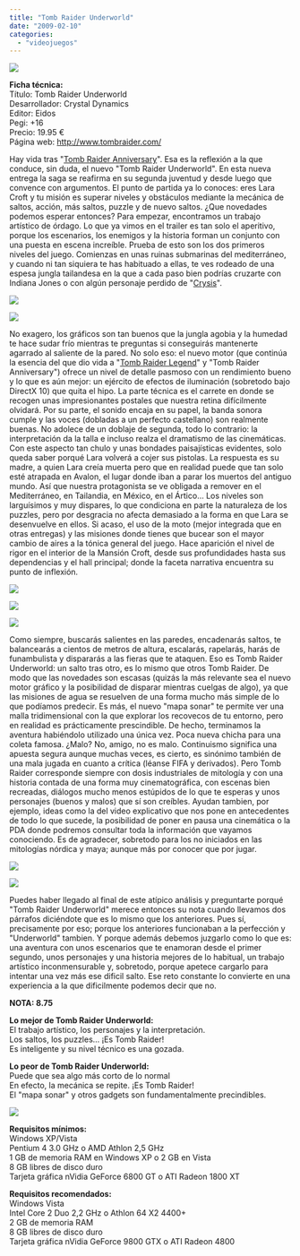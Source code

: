 ```yaml
---
title: "Tomb Raider Underworld"
date: "2009-02-10"
categories: 
  - "videojuegos"
---
```


![](images/tomb-raider-underworld.jpg)

**Ficha técnica:**  
Título: Tomb Raider Underworld  
Desarrollador: Crystal Dynamics  
Editor: Eidos  
Pegi: +16  
Precio: 19.95 €  
Página web: http://www.tombraider.com/

Hay vida tras "[Tomb Raider Anniversary](../../../2007/06/tomb-raider-anniversary/)". Esa es la reflexión a la que conduce, sin duda, el nuevo "Tomb Raider Underworld". En esta nueva entrega la saga se reafirma en su segunda juventud y desde luego que convence con argumentos. El punto de partida ya lo conoces: eres Lara Croft y tu misión es superar niveles y obstáculos mediante la mecánica de saltos, acción, más saltos, puzzle y de nuevo saltos. ¿Que novedades podemos esperar entonces? Para empezar, encontramos un trabajo artístico de órdago. Lo que ya vimos en el trailer es tan solo el aperitivo, porque los escenarios, los enemigos y la historia forman un conjunto con una puesta en escena increíble. Prueba de esto son los dos primeros niveles del juego. Comienzas en unas ruinas submarinas del mediterráneo, y cuando ni tan siquiera te has habituado a ellas, te ves rodeado de una espesa jungla tailandesa en la que a cada paso bien podrías cruzarte con Indiana Jones o con algún personaje perdido de "[Crysis](../../../2007/12/crysis/)".

![](images/tomb-raider-underworld-1.jpg)

![](images/tomb-raider-underworld-2.jpg)

No exagero, los gráficos son tan buenos que la jungla agobia y la humedad te hace sudar frío mientras te preguntas si conseguirás mantenerte agarrado al saliente de la pared. No solo eso: el nuevo motor (que continúa la esencia del que dio vida a "[Tomb Raider Legend](../../../2011/06/tomb-raider-legend/)" y "Tomb Raider Anniversary") ofrece un nivel de detalle pasmoso con un rendimiento bueno y lo que es aún mejor: un ejército de efectos de iluminación (sobretodo bajo DirectX 10) que quita el hipo. La parte técnica es el carrete en donde se recogen unas impresionantes postales que nuestra retina difícilmente olvidará. Por su parte, el sonido encaja en su papel, la banda sonora cumple y las voces (dobladas a un perfecto castellano) son realmente buenas. No adolece de un doblaje de segunda, todo lo contrario: la interpretación da la talla e incluso realza el dramatismo de las cinemáticas. Con este aspecto tan chulo y unas bondades paisajísticas evidentes, solo queda saber porqué Lara volverá a cojer sus pistolas. La respuesta es su madre, a quien Lara creía muerta pero que en realidad puede que tan solo esté atrapada en Avalon, el lugar donde iban a parar los muertos del antiguo mundo. Así que nuestra protagonista se ve obligada a remover en el Mediterráneo, en Tailandia, en México, en el Ártico... Los niveles son larguísimos y muy dispares, lo que condiciona en parte la naturaleza de los puzzles, pero por desgracia no afecta demasiado a la forma en que Lara se desenvuelve en ellos. Si acaso, el uso de la moto (mejor integrada que en otras entregas) y las misiones donde tienes que bucear son el mayor cambio de aires a la tónica general del juego. Hace aparición el nivel de rigor en el interior de la Mansión Croft, desde sus profundidades hasta sus dependencias y el hall principal; donde la faceta narrativa encuentra su punto de inflexión.

![](images/tomb-raider-underworld-3.jpg)

![](images/tomb-raider-underworld-4.jpg)

![](images/tomb-raider-underworld-5.jpg)

Como siempre, buscarás salientes en las paredes, encadenarás saltos, te balancearás a cientos de metros de altura, escalarás, rapelarás, harás de funambulista y dispararás a las fieras que te ataquen. Eso es Tomb Raider Underworld: un salto tras otro, es lo mismo que otros Tomb Raider. De modo que las novedades son escasas (quizás la más relevante sea el nuevo motor gráfico y la posibilidad de disparar mientras cuelgas de algo), ya que las misiones de agua se resuelven de una forma mucho más simple de lo que podíamos predecir. Es más, el nuevo "mapa sonar" te permite ver una malla tridimensional con la que explorar los recovecos de tu entorno, pero en realidad es prácticamente prescindible. De hecho, terminamos la aventura habiéndolo utilizado una única vez. Poca nueva chicha para una coleta famosa. ¿Malo? No, amigo, no es malo. Continuismo significa una apuesta segura aunque muchas veces, es cierto, es sinónimo también de una mala jugada en cuanto a crítica (léanse FIFA y derivados). Pero Tomb Raider corresponde siempre con dosis industriales de mitología y con una historia contada de una forma muy cinematográfica, con escenas bien recreadas, diálogos mucho menos estúpidos de lo que te esperas y unos personajes (buenos y malos) que sí son creíbles. Ayudan tambien, por ejemplo, ideas como la del video explicativo que nos pone en antecedentes de todo lo que sucede, la posibilidad de poner en pausa una cinemática o la PDA donde podremos consultar toda la información que vayamos conociendo. Es de agradecer, sobretodo para los no iniciados en las mitologías nórdica y maya; aunque más por conocer que por jugar.

![](images/tomb-raider-underworld-6.jpg)

![](images/tomb-raider-underworld-7.jpg)

Puedes haber llegado al final de este atípico análisis y preguntarte porqué "Tomb Raider Underworld" merece entonces su nota cuando llevamos dos párrafos diciéndote que es lo mismo que los anteriores. Pues sí, precisamente por eso; porque los anteriores funcionaban a la perfección y "Underworld" tambien. Y porque además debemos juzgarlo como lo que es: una aventura con unos escenarios que te enamoran desde el primer segundo, unos personajes y una historia mejores de lo habitual, un trabajo artístico inconmensurable y, sobretodo, porque apetece cargarlo para intentar una vez más ese dificil salto. Ese reto constante lo convierte en una experiencia a la que dificilmente podemos decir que no.

**NOTA: 8.75**

**Lo mejor de Tomb Raider Underworld:**  
El trabajo artístico, los personajes y la interpretación.  
Los saltos, los puzzles... ¡Es Tomb Raider!  
Es inteligente y su nivel técnico es una gozada.

**Lo peor de Tomb Raider Underworld:**  
Puede que sea algo más corto de lo normal  
En efecto, la mecánica se repite. ¡Es Tomb Raider!  
El "mapa sonar" y otros gadgets son fundamentalmente precindibles.

![](images/tomb-raider-underworld-8.jpg)

**Requisitos mínimos:**  
Windows XP/Vista  
Pentium 4 3.0 GHz o AMD Athlon 2,5 GHz  
1 GB de memoria RAM en Windows XP o 2 GB en Vista  
8 GB libres de disco duro  
Tarjeta gráfica nVidia GeForce 6800 GT o ATI Radeon 1800 XT

**Requisitos recomendados:**  
Windows Vista  
Intel Core 2 Duo 2,2 GHz o Athlon 64 X2 4400+  
2 GB de memoria RAM  
8 GB libres de disco duro  
Tarjeta gráfica nVidia GeForce 9800 GTX o ATI Radeon 4800